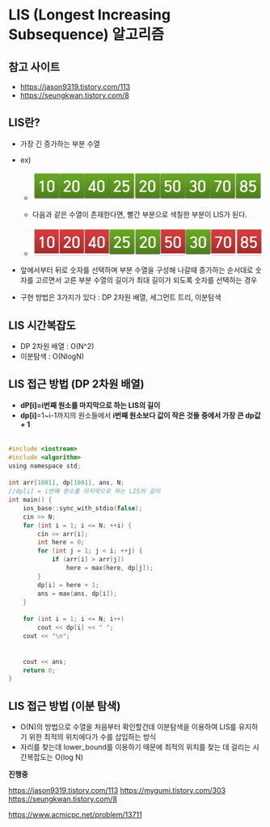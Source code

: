 # LIS (Longest Increasing Subsequence) 알고리즘


## 참고 사이트

- https://jason9319.tistory.com/113
- https://seungkwan.tistory.com/8

## LIS란?

- 가장 긴 증가하는 부분 수열
- ex) 

  - ![LIS예제1](./images/LIS예제1.PNG)
  - 다음과 같은 수열이 존재한다면, 빨간 부분으로 색칠한 부분이 LIS가 된다.
  
  - ![LIS예제2](./images/LIS예제2.PNG)

- 앞에서부터 뒤로 숫자를 선택하며 부분 수열을 구성해 나갈때 증가하는 순서대로 숫자를 고르면서 고른 부분 수열의 길이가 최대 길이가 되도록 숫자를 선택하는 경우

- 구현 방법은 3가지가 있다 : DP 2차원 배열, 세그먼트 트리, 이분탐색


## LIS 시간복잡도

- DP 2차원 배열 : O(N^2)
- 이분탐색 : O(NlogN)



## LIS 접근 방법 (DP 2차원 배열)

- **dP[i]=i번째 원소를 마지막으로 하는 LIS의 길이**
- **dp[i]**=1~i-1까지의 원소들에서 **i번째 원소보다 값이 작은 것들 중에서 가장 큰 dp값 + 1**

```C

#include <iostream>
#include <algorithm>
using namespace std;

int arr[1001], dp[1001], ans, N;
//dp[i] = i번째 원소를 마지막으로 하는 LIS의 길이
int main() {
	ios_base::sync_with_stdio(false);
	cin >> N;
	for (int i = 1; i <= N; ++i) {
		cin >> arr[i];
		int here = 0;
		for (int j = 1; j < i; ++j) {
			if (arr[i] > arr[j])
				here = max(here, dp[j]);
		}
		dp[i] = here + 1;
		ans = max(ans, dp[i]);
	}

	for (int i = 1; i <= N; i++)
		cout << dp[i] << " ";
	cout << "\n";


	cout << ans;
	return 0;
}


```


## LIS 접근 방법 (이분 탐색)

- O(N)의 방법으로 수열을 처음부터 확인할건데 이분탐색을 이용하여 LIS를 유지하기 위한 최적의 위치에다가 수를 삽입하는 방식
- 자리를 찾는데 lower_bound를 이용하기 때문에 최적의 위치를 찾는 데 걸리는 시간복잡도는 O(log N)



**진행중**

https://jason9319.tistory.com/113
https://mygumi.tistory.com/303
https://seungkwan.tistory.com/8

https://www.acmicpc.net/problem/13711


